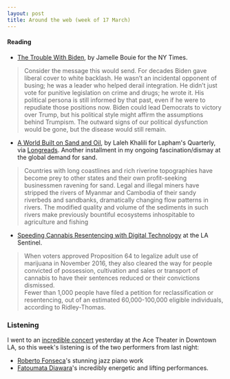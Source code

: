 ```yaml
---
layout: post
title: Around the web (week of 17 March)
---
```


#### Reading

- [The Trouble With Biden](https://www.nytimes.com/2019/03/11/opinion/biden-busing-integration.html), by Jamelle Bouie for the NY Times. 

> Consider the message this would send. For decades Biden gave liberal cover to white backlash. He wasn’t an incidental opponent of busing; he was a leader who helped derail integration. He didn’t just vote for punitive legislation on crime and drugs; he wrote it. His political persona is still informed by that past, even if he were to repudiate those positions now. Biden could lead Democrats to victory over Trump, but his political style might affirm the assumptions behind Trumpism. The outward signs of our political dysfunction would be gone, but the disease would still remain.

<!--more-->

- [A World Built on Sand and Oil](https://www.laphamsquarterly.org/trade/world-built-sand-and-oil), by Laleh Khalili for Lapham's Quarterly, via [Longreads](https://longreads.com/). Another installment in my ongoing fascination/dismay at the global demand for sand.

> Countries with long coastlines and rich riverine topographies have become prey to other states and their own profit-seeking businessmen ravening for sand. Legal and illegal miners have stripped the rivers of Myanmar and Cambodia of their sandy riverbeds and sandbanks, dramatically changing flow patterns in rivers. The modified quality and volume of the sediments in such rivers make previously bountiful ecosystems inhospitable to agriculture and fishing

- [Speeding Cannabis Resentencing with Digital Technology](https://lasentinel.net/speeding-cannabis-resentencing-with-digital-technology.html) at the LA Sentinel.

> When voters approved Proposition 64 to legalize adult use of marijuana in November 2016, they also cleared the way for people convicted of possession, cultivation and sales or transport of cannabis to have their sentences reduced or their convictions dismissed.  
Fewer than 1,000 people have filed a petition for reclassification or resentencing, out of an estimated 60,000-100,000 eligible individuals, according to Ridley-Thomas.

### Listening 
I went to an [incredible concert](https://theatre.acehotel.com/events/cap-ucla-presents-roberto-fonseca-fatoumata-diawara/) yesterday at the Ace Theater in Downtown LA, so this week's listening is of the two performers from last night: 

- [Roberto Fonseca](https://www.youtube.com/watch?v=7t7WoIGEKpE)'s stunning jazz piano work  
- [Fatoumata Diawara](https://www.youtube.com/watch?v=IltMObtR7S4)'s incredibly energetic and lifting performances.  